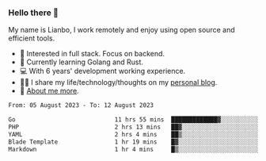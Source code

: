 ### Hello there 👋

My name is Lianbo, I work remotely and enjoy using open source and efficient tools.

- 🔭 Interested in full stack. Focus on backend.
- 🌱 Currently learning Golang and Rust.
- 💻 With 6 years' development working experience.
- ✍🏻 I share my life/technology/thoughts on my [personal blog](https://godruoyi.com).
- 👒 [About me more](https://godruoyi.com/posts/About-godruoyi).

<!--START_SECTION:waka-->

```txt
From: 05 August 2023 - To: 12 August 2023

Go                            11 hrs 55 mins  █████████████▓░░░░░░░░░░░   55.28 %
PHP                           2 hrs 13 mins   ██▓░░░░░░░░░░░░░░░░░░░░░░   10.34 %
YAML                          2 hrs 4 mins    ██▒░░░░░░░░░░░░░░░░░░░░░░   09.59 %
Blade Template                1 hr 19 mins    █▓░░░░░░░░░░░░░░░░░░░░░░░   06.16 %
Markdown                      1 hr 4 mins     █▒░░░░░░░░░░░░░░░░░░░░░░░   05.01 %
```

<!--END_SECTION:waka-->
